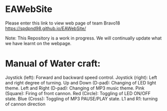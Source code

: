 # EAWebSite

Please enter this link to view web page of team Bravo18
https://spdpnd98.github.io/EAWebSite/

Note: This Repository is a work in progress. We will continually update what we have learnt on the webpage.

# Manual of Water craft:
Joystick (left): Forward and backward speed control.
Joystick (right): Left and right degree of turning.
Up and Down (D-pad): Changing of LED light theme.
Left and Right (D-pad): Changing of MP3 music theme.
Pink (Square): Firing of front cannon.
Red (Circle): Toggling of LED ON/OFF state.
Blue (Cross): Toggling of MP3 PAUSE/PLAY state.
L1 and R1: turning of cannon direction
